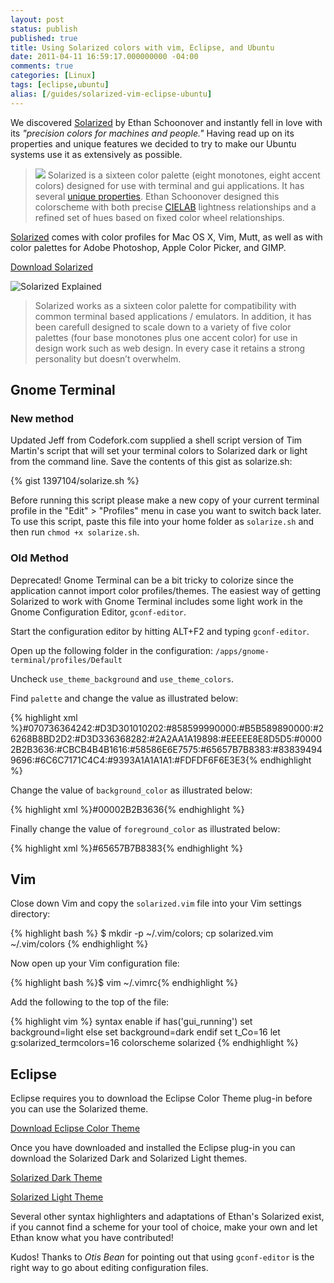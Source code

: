 ```yaml
---
layout: post
status: publish
published: true
title: Using Solarized colors with vim, Eclipse, and Ubuntu
date: 2011-04-11 16:59:17.000000000 -04:00
comments: true
categories: [Linux]
tags: [eclipse,ubuntu]
alias: [/guides/solarized-vim-eclipse-ubuntu]
---
```


We discovered [Solarized](http://xorcode.net/ejFgVg) by Ethan Schoonover and instantly fell in love with its *"precision colors for machines and people."* Having read up on its properties and unique features we decided to try to make our Ubuntu systems use it as extensively as possible.

<!--more-->

> <img src="/uploads/2011/04/solarized-yinyang-150x150.png" class="pull-right"> Solarized is a sixteen color palette (eight monotones, eight accent colors) designed for use with terminal and gui applications. It has several [unique properties](http://xorcode.net/fK0voM). Ethan Schoonover designed this colorscheme with both precise [CIELAB](http://xorcode.net/ezzkDl) lightness relationships and a refined set of hues based on fixed color wheel relationships.

[Solarized](http://xorcode.net/ejFgVg) comes with color profiles for Mac OS X, Vim, Mutt, as well as with color palettes for Adobe Photoshop, Apple Color Picker, and GIMP.

<a class="btn js-btn" href="http://ethanschoonover.com/solarized/files/solarized.zip">Download Solarized</a>

![Solarized Explained](/uploads/2011/04/solarized-vim.png)

> Solarized works as a sixteen color palette for compatibility with common terminal based applications / emulators. In addition, it has been carefull designed to scale down to a variety of five color palettes (four base monotones plus one accent color) for use in design work such as web design. In every case it retains a strong personality but doesn’t overwhelm.

## Gnome Terminal

### New method

<span class="label label-info">Updated</span> Jeff from Codefork.com supplied a shell script version of Tim Martin's script that will set your terminal colors to Solarized dark or light from the command line. Save the contents of this gist as solarize.sh:

{% gist 1397104/solarize.sh %}

Before running this script please make a new copy of your current terminal profile in the "Edit" > "Profiles" menu in case you want to switch back later. To use this script, paste this file into your home folder as `solarize.sh` and then run `chmod +x solarize.sh`.

### Old Method

<span class="label label-warning">Deprecated!</span> Gnome Terminal can be a bit tricky to colorize since the application cannot import color profiles/themes. The easiest way of getting Solarized to work with Gnome Terminal includes some light work in the Gnome Configuration Editor, `gconf-editor`.

Start the configuration editor by hitting ALT+F2 and typing `gconf-editor`.

Open up the following folder in the configuration: `/apps/gnome-terminal/profiles/Default`

Uncheck `use_theme_background` and `use_theme_colors`.

Find `palette` and change the value as illustrated below:

{% highlight xml %}#070736364242:#D3D301010202:#858599990000:#B5B589890000:#26268B8BD2D2:#D3D336368282:#2A2AA1A19898:#EEEEE8E8D5D5:#00002B2B3636:#CBCB4B4B1616:#58586E6E7575:#65657B7B8383:#838394949696:#6C6C7171C4C4:#9393A1A1A1A1:#FDFDF6F6E3E3{% endhighlight %}

Change the value of `background_color` as illustrated below:

{% highlight xml %}#00002B2B3636{% endhighlight %}

Finally change the value of `foreground_color` as illustrated below:

{% highlight xml %}#65657B7B8383{% endhighlight %}

## Vim

Close down Vim and copy the `solarized.vim` file into your Vim settings directory:

{% highlight bash %}
$ mkdir -p ~/.vim/colors; cp solarized.vim ~/.vim/colors
{% endhighlight %}

Now open up your Vim configuration file:

{% highlight bash %}$ vim ~/.vimrc{% endhighlight %}

Add the following to the top of the file:

{% highlight vim %}
syntax enable
if has('gui_running')
    set background=light
else
    set background=dark
endif
set t_Co=16
let g:solarized_termcolors=16
colorscheme solarized
{% endhighlight %}

## Eclipse

Eclipse requires you to download the Eclipse Color Theme plug-in before you can use the Solarized theme.

<a class="btn btn-js" href="http://xorcode.net/dSgWwf">Download Eclipse Color Theme</a>

Once you have downloaded and installed the Eclipse plug-in you can download the Solarized Dark and Solarized Light themes.

<a class="btn btn-js" href="http://xorcode.net/h0Op38">Solarized Dark Theme</a>

<a class="btn btn-js" href="http://xorcode.net/fL6Jps">Solarized Light Theme</a>

Several other syntax highlighters and adaptations of Ethan's Solarized exist, if you cannot find a scheme for your tool of choice, make your own and let Ethan know what you have contributed!

<span class="label label-info">Kudos!</span> Thanks to *Otis Bean* for pointing out that using `gconf-editor` is the right way to go about editing configuration files.
